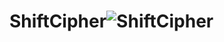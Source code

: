 # ShiftCipher![ShiftCipher](https://user-images.githubusercontent.com/74611492/134176767-c99e2db8-c848-4e1e-9e6e-00a56e2b7c9e.jpg)
